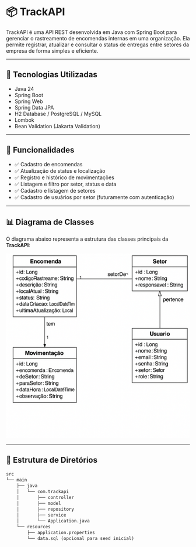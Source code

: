 # 📦 TrackAPI

TrackAPI é uma API REST desenvolvida em Java com Spring Boot para gerenciar o rastreamento de encomendas internas em uma organização. Ela permite registrar, atualizar e consultar o status de entregas entre setores da empresa de forma simples e eficiente.

---

## 🚀 Tecnologias Utilizadas

- Java 24
- Spring Boot
- Spring Web
- Spring Data JPA
- H2 Database / PostgreSQL / MySQL
- Lombok
- Bean Validation (Jakarta Validation)

---

## 📌 Funcionalidades

- ✅ Cadastro de encomendas
- ✅ Atualização de status e localização
- ✅ Registro e histórico de movimentações
- ✅ Listagem e filtro por setor, status e data
- ✅ Cadastro e listagem de setores
- ✅ Cadastro de usuários por setor (futuramente com autenticação)

---

## 📊 Diagrama de Classes

O diagrama abaixo representa a estrutura das classes principais da **TrackAPI**:

![Diagrama de Classes](docs/diagram.png)

---

## 📁 Estrutura de Diretórios

```text
src
└── main
    ├── java
    │   └── com.trackapi
    │       ├── controller
    │       ├── model
    │       ├── repository
    │       ├── service
    │       └── Application.java
    └── resources
        ├── application.properties
        └── data.sql (opcional para seed inicial)
